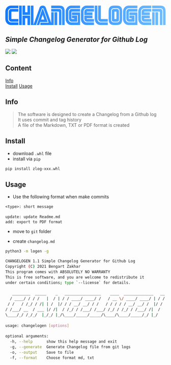 ![logo](logo.png)

## _Simple Changelog Generator for Github Log_ 

![](https://img.shields.io/badge/version-1.1-blue)
![](https://img.shields.io/badge/python-3.9-blue)

## Content  
[Info](#info)  
[Install](#install)
[Usage](#usage)

<a name="info"/>

## Info
</a>  

> The software is designed to create a Changelog from a Github log  
> It uses commit and tag history  
> A file of the Markdown, TXT or PDF format is created  

<a name="info"/>

## Install
</a>  

- download `.whl` file
- install via `pip`
```sh
pip install zlog-xxx.whl  
```
 
<a name="usage"/>

## Usage
</a>  

- Use the following format when make commits
```
<type>: short message

update: update Readme.md
add: export to PDF format
```

- move to `git` folder

- create `changelog.md`
```sh
python3 -m logen -g
```

```sh
CHANGELOGEN 1.1 Simple Changelog Generator for Github Log
Copyright (C) 2021 Bengart Zakhar
This program comes with ABSOLUTELY NO WARRANTY
This is free software, and you are welcome to redistribute it
under certain conditions; type `--license` for details.

   ________  _____    _   ________________    ____  _____________   __
  / ____/ / / /   |  / | / / ____/ ____/ /   / __ \/ ____/ ____/ | / /
 / /   / /_/ / /| | /  |/ / / __/ __/ / /   / / / / / __/ __/ /  |/ / 
/ /___/ __  / ___ |/ /|  / /_/ / /___/ /___/ /_/ / /_/ / /___/ /|  /  
\____/_/ /_/_/  |_/_/ |_/\____/_____/_____/\____/\____/_____/_/ |_/   

usage: changelogen [options]

optional arguments:
  -h, --help      show this help message and exit
  -g, --generate  Generate Changelog file from git logs
  -o, --output    Save to file
  -f, --format    Choose format md, txt
  ```
